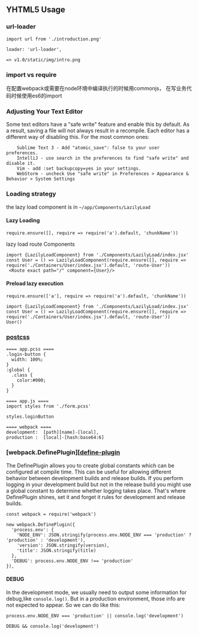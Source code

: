 ## YHTML5 Usage

###  url-loader

```
import url from './introduction.png'

loader: 'url-loader',

=> v1.0/static/img/intro.png
```

### import vs require

在配置webpack或需要在node环境中编译执行的时候用commonjs，
在写业务代码时候使用es6的import


### Adjusting Your Text Editor

Some text editors have a "safe write" feature and enable this by default. As a result, saving a file will not always result in a recompile.
Each editor has a different way of disabling this. For the most common ones:
```
    Sublime Text 3 - Add "atomic_save": false to your user preferences.
    IntelliJ - use search in the preferences to find "safe write" and disable it.
    Vim - add :set backupcopy=yes in your settings.
    WebStorm - uncheck Use "safe write" in Preferences > Appearance & Behavior > System Settings
```
### Loading strategy

the lazy load component is in `~/app/Components/LazilyLoad`

#### Lazy Loading

`require.ensure([], require => require('a').default, 'chunkName'))`

lazy load route Components 
```
import {LazilyLoadComponent} from './Components/LazilyLoad/index.jsx'
const User = () => LazilyLoadComponent(require.ensure([], require => require('./Containers/User/index.jsx').default, 'route-User'))
 <Route exact path="/" component={User}/>
```

#### Preload lazy execution

`require.ensure(['a'], require => require('a').default, 'chunkName'))`

```
import {LazilyLoadComponent} from './Components/LazilyLoad/index.jsx'
const User = () => LazilyLoadComponent(require.ensure([], require => require('./Containers/User/index.jsx').default, 'route-User'))
User()
```

### [postcss][postCSS]

```
==== app.pcss ====
.login-button {
  width: 100%;
}
:global { 
  .class {
    color:#000;
  }
}

==== app.js ====
import styles from './form.pcss'

styles.loginButton

==== webpack ====
development:  [path][name]-[local],
production :  [local]-[hash:base64:6]
```

### [webpack.DefinePlugin][[define-plugin]

The DefinePlugin allows you to create global constants which can be configured at compile time. This can be useful for allowing different behavior between development builds and release builds. If you perform logging in your development build but not in the release build you might use a global constant to determine whether logging takes place. That's where DefinePlugin shines, set it and forget it rules for development and release builds.

```
const webpack = require('webpack')

new webpack.DefinePlugin({
  'process.env': {
    'NODE_ENV': JSON.stringify(process.env.NODE_ENV === 'production' ? 'production' : 'development'),
    'version': JSON.stringify(version),
    'title': JSON.stringify(title)
  },
  'DEBUG': process.env.NODE_ENV !== 'production'
}),
```

#### DEBUG

In the development mode, we usually need to output some information for debug,like `console.log()`.
But in a production environment, those info are not expected to appear.
So we can do like this:

```
process.env.NODE_ENV === 'production' || console.log('development') 

DEBUG && console.log('development') 
```


[define-plugin]:(https://webpack.js.org/plugins/define-plugin/)
[postCSS]:(https://github.com/postcss/postcss#usage)
